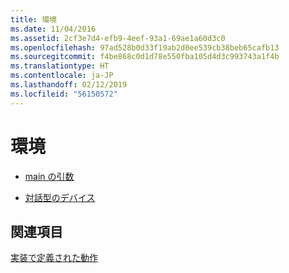```yaml
---
title: 環境
ms.date: 11/04/2016
ms.assetid: 2cf3e7d4-efb9-4eef-93a1-69ae1a60d3c0
ms.openlocfilehash: 97ad528b0d33f19ab2d0ee539cb38beb65cafb13
ms.sourcegitcommit: f4be868c0d1d78e550fba105d4d3c993743a1f4b
ms.translationtype: HT
ms.contentlocale: ja-JP
ms.lasthandoff: 02/12/2019
ms.locfileid: "56150572"
---
```

# <a name="environment"></a>環境

- [main の引数](../c-language/arguments-to-main.md)

- [対話型のデバイス](../c-language/interactive-devices.md)

## <a name="see-also"></a>関連項目

[実装で定義された動作](../c-language/implementation-defined-behavior.md)
